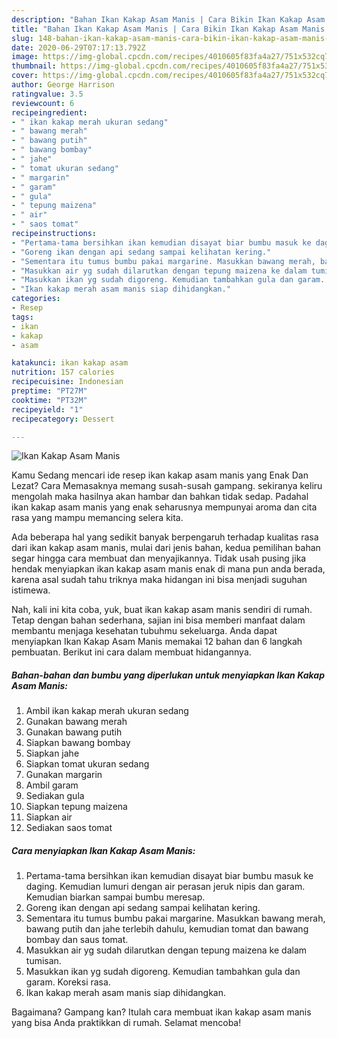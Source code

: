 ```yaml
---
description: "Bahan Ikan Kakap Asam Manis | Cara Bikin Ikan Kakap Asam Manis Yang Sempurna"
title: "Bahan Ikan Kakap Asam Manis | Cara Bikin Ikan Kakap Asam Manis Yang Sempurna"
slug: 148-bahan-ikan-kakap-asam-manis-cara-bikin-ikan-kakap-asam-manis-yang-sempurna
date: 2020-06-29T07:17:13.792Z
image: https://img-global.cpcdn.com/recipes/4010605f83fa4a27/751x532cq70/ikan-kakap-asam-manis-foto-resep-utama.jpg
thumbnail: https://img-global.cpcdn.com/recipes/4010605f83fa4a27/751x532cq70/ikan-kakap-asam-manis-foto-resep-utama.jpg
cover: https://img-global.cpcdn.com/recipes/4010605f83fa4a27/751x532cq70/ikan-kakap-asam-manis-foto-resep-utama.jpg
author: George Harrison
ratingvalue: 3.5
reviewcount: 6
recipeingredient:
- " ikan kakap merah ukuran sedang"
- " bawang merah"
- " bawang putih"
- " bawang bombay"
- " jahe"
- " tomat ukuran sedang"
- " margarin"
- " garam"
- " gula"
- " tepung maizena"
- " air"
- " saos tomat"
recipeinstructions:
- "Pertama-tama bersihkan ikan kemudian disayat biar bumbu masuk ke daging. Kemudian lumuri dengan air perasan jeruk nipis dan garam. Kemudian biarkan sampai bumbu meresap."
- "Goreng ikan dengan api sedang sampai kelihatan kering."
- "Sementara itu tumus bumbu pakai margarine. Masukkan bawang merah, bawang putih dan jahe terlebih dahulu, kemudian tomat dan bawang bombay dan saus tomat."
- "Masukkan air yg sudah dilarutkan dengan tepung maizena ke dalam tumisan."
- "Masukkan ikan yg sudah digoreng. Kemudian tambahkan gula dan garam. Koreksi rasa."
- "Ikan kakap merah asam manis siap dihidangkan."
categories:
- Resep
tags:
- ikan
- kakap
- asam

katakunci: ikan kakap asam 
nutrition: 157 calories
recipecuisine: Indonesian
preptime: "PT27M"
cooktime: "PT32M"
recipeyield: "1"
recipecategory: Dessert

---
```



![Ikan Kakap Asam Manis](https://img-global.cpcdn.com/recipes/4010605f83fa4a27/751x532cq70/ikan-kakap-asam-manis-foto-resep-utama.jpg)

Kamu Sedang mencari ide resep ikan kakap asam manis yang Enak Dan Lezat? Cara Memasaknya memang susah-susah gampang. sekiranya keliru mengolah maka hasilnya akan hambar dan bahkan tidak sedap. Padahal ikan kakap asam manis yang enak seharusnya mempunyai aroma dan cita rasa yang mampu memancing selera kita.



Ada beberapa hal yang sedikit banyak berpengaruh terhadap kualitas rasa dari ikan kakap asam manis, mulai dari jenis bahan, kedua pemilihan bahan segar hingga cara membuat dan menyajikannya. Tidak usah pusing jika hendak menyiapkan ikan kakap asam manis enak di mana pun anda berada, karena asal sudah tahu triknya maka hidangan ini bisa menjadi suguhan istimewa.


Nah, kali ini kita coba, yuk, buat ikan kakap asam manis sendiri di rumah. Tetap dengan bahan sederhana, sajian ini bisa memberi manfaat dalam membantu menjaga kesehatan tubuhmu sekeluarga. Anda dapat menyiapkan Ikan Kakap Asam Manis memakai 12 bahan dan 6 langkah pembuatan. Berikut ini cara dalam membuat hidangannya.

<!--inarticleads1-->

##### Bahan-bahan dan bumbu yang diperlukan untuk menyiapkan Ikan Kakap Asam Manis:

1. Ambil  ikan kakap merah ukuran sedang
1. Gunakan  bawang merah
1. Gunakan  bawang putih
1. Siapkan  bawang bombay
1. Siapkan  jahe
1. Siapkan  tomat ukuran sedang
1. Gunakan  margarin
1. Ambil  garam
1. Sediakan  gula
1. Siapkan  tepung maizena
1. Siapkan  air
1. Sediakan  saos tomat




<!--inarticleads2-->

##### Cara menyiapkan Ikan Kakap Asam Manis:

1. Pertama-tama bersihkan ikan kemudian disayat biar bumbu masuk ke daging. Kemudian lumuri dengan air perasan jeruk nipis dan garam. Kemudian biarkan sampai bumbu meresap.
1. Goreng ikan dengan api sedang sampai kelihatan kering.
1. Sementara itu tumus bumbu pakai margarine. Masukkan bawang merah, bawang putih dan jahe terlebih dahulu, kemudian tomat dan bawang bombay dan saus tomat.
1. Masukkan air yg sudah dilarutkan dengan tepung maizena ke dalam tumisan.
1. Masukkan ikan yg sudah digoreng. Kemudian tambahkan gula dan garam. Koreksi rasa.
1. Ikan kakap merah asam manis siap dihidangkan.




Bagaimana? Gampang kan? Itulah cara membuat ikan kakap asam manis yang bisa Anda praktikkan di rumah. Selamat mencoba!
